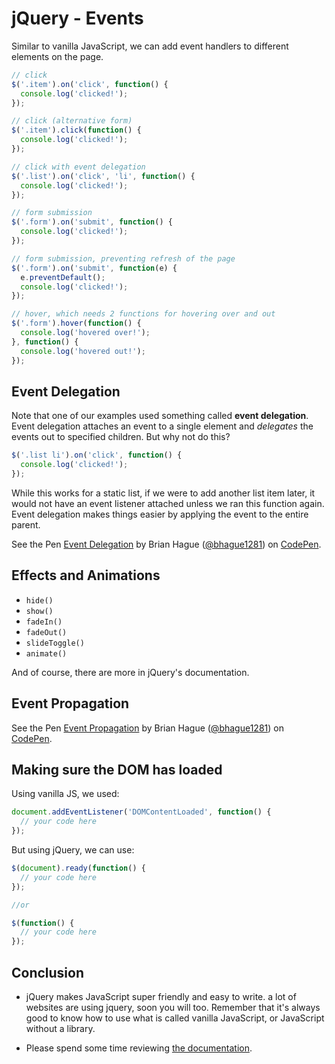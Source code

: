 # jQuery - Events

Similar to vanilla JavaScript, we can add event handlers to different elements on the page.

```js
// click
$('.item').on('click', function() {
  console.log('clicked!');
});

// click (alternative form)
$('.item').click(function() {
  console.log('clicked!');
});

// click with event delegation
$('.list').on('click', 'li', function() {
  console.log('clicked!');
});

// form submission
$('.form').on('submit', function() {
  console.log('clicked!');
});

// form submission, preventing refresh of the page
$('.form').on('submit', function(e) {
  e.preventDefault();
  console.log('clicked!');
});

// hover, which needs 2 functions for hovering over and out
$('.form').hover(function() {
  console.log('hovered over!');
}, function() {
  console.log('hovered out!');
});

```

## Event Delegation

Note that one of our examples used something called **event delegation**. Event delegation attaches an event to a single element and *delegates* the events out to specified children. But why not do this?

```js
$('.list li').on('click', function() {
  console.log('clicked!');
});
```

While this works for a static list, if we were to add another list item later, it would not have an event listener attached unless we ran this function again. Event delegation makes things easier by applying the event to the entire parent.

<p data-height="265" data-theme-id="0" data-slug-hash="wWwdxP" data-default-tab="js,result" data-user="bhague1281" data-embed-version="2" class="codepen">See the Pen <a href="http://codepen.io/bhague1281/pen/wWwdxP/">Event Delegation</a> by Brian Hague (<a href="http://codepen.io/bhague1281">@bhague1281</a>) on <a href="http://codepen.io">CodePen</a>.</p>
<script async src="//assets.codepen.io/assets/embed/ei.js"></script>

## Effects and Animations

* `hide()`
* `show()`
* `fadeIn()`
* `fadeOut()`
* `slideToggle()`
* `animate()`

And of course, there are more in jQuery's documentation.


## Event Propagation

<p data-height="465" data-theme-id="0" data-slug-hash="XKrRYQ" data-default-tab="js,result" data-user="bhague1281" data-embed-version="2" class="codepen">See the Pen <a href="http://codepen.io/bhague1281/pen/XKrRYQ/">Event Propagation</a> by Brian Hague (<a href="http://codepen.io/bhague1281">@bhague1281</a>) on <a href="http://codepen.io">CodePen</a>.</p>
<script async src="//assets.codepen.io/assets/embed/ei.js"></script>

## Making sure the DOM has loaded

Using vanilla JS, we used:

```js
document.addEventListener('DOMContentLoaded', function() {
  // your code here
});
```

But using jQuery, we can use:

```js
$(document).ready(function() {
  // your code here
});

//or

$(function() {
  // your code here
});
```


## Conclusion

* jQuery makes JavaScript super friendly and easy to write. a lot of websites are using jquery, soon you will too.  Remember that it's always good to know how to use what is called vanilla JavaScript, or JavaScript without a library.

* Please spend some time reviewing [the documentation](https://api.jquery.com/).
